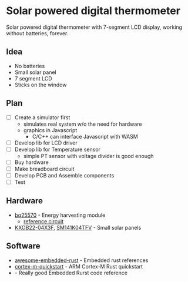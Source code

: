 # Solar powered digital thermometer
Solar powered digital thermometer with 7-segment LCD display, working without batteries, forever.

## Idea
- No batteries
- Small solar panel
- 7 segment LCD
- Sticks on the window

## Plan
- [ ] Create a simulator first
  - simulates real system w/o the need for hardware
  - graphics in Javascript
    - C/C++ can interface Javascript with WASM
- [ ] Develop lib for LCD driver
- [ ] Develop lib for Temperature sensor
  - simple PT sensor with voltage divider is good enough
- [ ] Buy hardware
- [ ] Make breadboard circuit
- [ ] Develop PCB and Assemble components
- [ ] Test

## Hardware
- [bq25570](https://www.google.com/url?sa=t&rct=j&q=&esrc=s&source=web&cd=&cad=rja&uact=8&ved=2ahUKEwipkpfaq879AhWhTOUKHSoaA-oQFnoECBUQAQ&url=https%3A%2F%2Fwww.ti.com%2Fproduct%2FBQ25570&usg=AOvVaw0hm_ryt7VxZQO9Xsd7HfMh) - Energy harvesting module
  - [reference circuit](https://www.ti.com/lit/df/tidr723/tidr723.pdf?ts=1678348632663&ref_url=https%253A%252F%252Fwww.ti.com%252Fproduct%252FBQ25570)
- [KXOB22-04X3F](https://ixapps.ixys.com/DataSheet/KXOB22-04X3F_Nov16.pdf), [SM141K04TFV](https://waf-e.dubuplus.com/anysolar.dubuplus.com/techsupport@anysolar.biz/O18BEsz/DubuDisk/www/Gen3/SM141K04TFV%20DATA%20SHEET%20202105.pdf) - Small solar panels

## Software
- [awesome-embedded-rust](https://github.com/rust-embedded/awesome-embedded-rust) - Embedded rust references
- [cortex-m-quickstart](https://github.com/rust-embedded/cortex-m-quickstart) - ARM Cortex-M Rust quickstart
- [](https://os.phil-opp.com/) - Really good Embedded Rurst code reference
